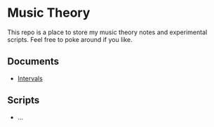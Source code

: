 Music Theory
============

This repo is a place to store my music theory notes and experimental scripts.  Feel free to poke
around if you like.

Documents
---------

* [Intervals](https://github.com/voidqk/music-theory/blob/master/docs/intervals.md)

Scripts
-------

* ...

